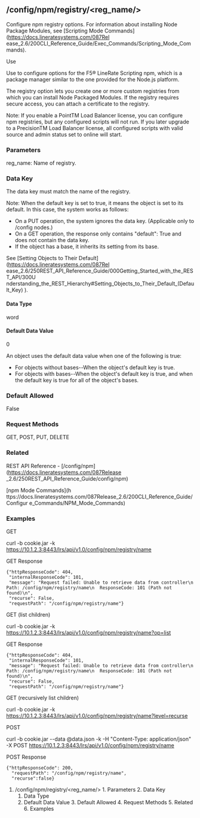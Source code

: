 ## /config/npm/registry/<reg_name/>

Configure npm registry options. For information about installing Node Package
Modules, see [Scripting Mode Commands](https://docs.lineratesystems.com/087Rel
ease_2.6/200CLI_Reference_Guide/Exec_Commands/Scripting_Mode_Commands).

Use

Use to configure options for the F5® LineRate Scripting npm, which is a
package manager similar to the one provided for the Node.js platform.

The registry option lets you create one or more custom registries from which
you can install Node Packaged Modules. If the registry requires secure access,
you can attach a certificate to the registry.

Note: If you enable a PointTM Load Balancer license, you can configure npm
registries, but any configured scripts will not run. If you later upgrade to a
PrecisionTM Load Balancer license, all configured scripts with valid source
and admin status set to online will start.

### Parameters

reg_name: Name of registry.

### Data Key

The data key must match the name of the registry.

Note: When the default key is set to true, it means the object is set to its
default. In this case, the system works as follows:

  * On a PUT operation, the system ignores the data key. (Applicable only to /config nodes.)
  * On a GET operation, the response only contains "default": True and does not contain the data key.
  * If the object has a base, it inherits its setting from its base.

See [Setting Objects to Their Default](https://docs.lineratesystems.com/087Rel
ease_2.6/250REST_API_Reference_Guide/000Getting_Started_with_the_REST_API/300U
nderstanding_the_REST_Hierarchy#Setting_Objects_to_Their_Default_(Default_Key)
).

#### Data Type

word

#### Default Data Value

0

An object uses the default data value when one of the following is true:

  * For objects without bases--When the object's default key is true.
  * For objects with bases--When the object's default key is true, and when the default key is true for all of the object's bases.

### Default Allowed

False

### Request Methods

GET, POST, PUT, DELETE

### Related

REST API Reference - [/config/npm](https://docs.lineratesystems.com/087Release
_2.6/250REST_API_Reference_Guide/config/npm)

<cli reference="reference" _x005F_x005f_x005F_x002d_="-">[npm Mode Commands](h
ttps://docs.lineratesystems.com/087Release_2.6/200CLI_Reference_Guide/Configur
e_Commands/NPM_Mode_Commands)</cli>

### Examples

GET

curl -b cookie.jar -k
https://10.1.2.3:8443/lrs/api/v1.0/config/npm/registry/name

GET Response

    
    {"httpResponseCode": 404,
     "internalResponseCode": 101,
     "message": "Request failed: Unable to retrieve data from controller\n  Path: /config/npm/registry/name\n  ResponseCode: 101 (Path not found)\n",
     "recurse": False,
     "requestPath": "/config/npm/registry/name"}
    

GET (list children)

curl -b cookie.jar -k
https://10.1.2.3:8443/lrs/api/v1.0/config/npm/registry/name?op=list

GET Response

    
    {"httpResponseCode": 404,
     "internalResponseCode": 101,
     "message": "Request failed: Unable to retrieve data from controller\n  Path: /config/npm/registry/name\n  ResponseCode: 101 (Path not found)\n",
     "recurse": False,
     "requestPath": "/config/npm/registry/name"}
    

GET (recursively list children)

curl -b cookie.jar -k
https://10.1.2.3:8443/lrs/api/v1.0/config/npm/registry/name?level=recurse

POST

curl -b cookie.jar --data @data.json -k -H "Content-Type: application/json" -X
POST https://10.1.2.3:8443/lrs/api/v1.0/config/npm/registry/name

POST Response

    
    {"httpResponseCode": 200,
      "requestPath": "/config/npm/registry/name",
      "recurse":false}

  1. /config/npm/registry/<reg_name/>
    1. Parameters
    2. Data Key
      1. Data Type
      2. Default Data Value
    3. Default Allowed
    4. Request Methods
    5. Related
    6. Examples

